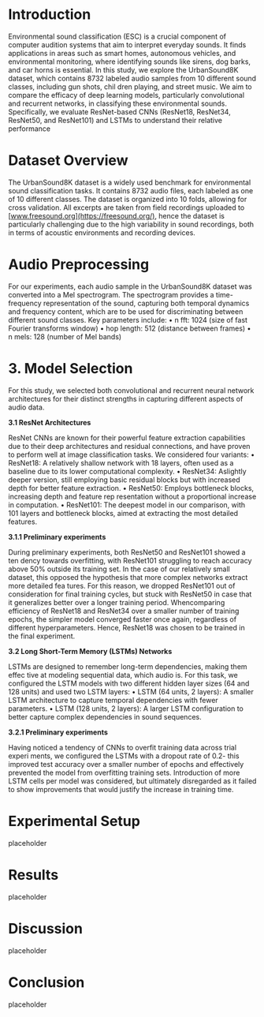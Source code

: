 # Introduction
Environmental sound classification (ESC) is a crucial component of computer
audition systems that aim to interpret everyday sounds. It finds applications in
areas such as smart homes, autonomous vehicles, and environmental monitoring,
where identifying sounds like sirens, dog barks, and car horns is essential.
In this study, we explore the UrbanSound8K dataset, which contains 8732
labeled audio samples from 10 different sound classes, including gun shots, chil
dren playing, and street music. We aim to compare the efficacy of deep learning
models, particularly convolutional and recurrent networks, in classifying these
environmental sounds. Specifically, we evaluate ResNet-based CNNs (ResNet18,
ResNet34, ResNet50, and ResNet101) and LSTMs to understand their relative
performance
# Dataset Overview
The UrbanSound8K dataset is a widely used benchmark for environmental
sound classification tasks. It contains 8732 audio files, each labeled as one
of 10 different classes. The dataset is organized into 10 folds, allowing for cross
validation. All excerpts are taken from field recordings uploaded to [www.freesound.org](https://freesound.org/),
hence the dataset is particularly challenging due to the high variability in sound
recordings, both in terms of acoustic environments and recording devices.
# Audio Preprocessing
For our experiments, each audio sample in the UrbanSound8K dataset was
converted into a Mel spectrogram. The spectrogram provides a time-frequency
representation of the sound, capturing both temporal dynamics and frequency
content, which are to be used for discriminating between different sound classes.
Key parameters include:
 • n fft: 1024 (size of fast Fourier transforms window)
 • hop length: 512 (distance between frames)
 • n mels: 128 (number of Mel bands)
# 3. Model Selection
For this study, we selected both convolutional and recurrent neural network
architectures for their distinct strengths in capturing different aspects of audio
data.

**3.1 ResNet Architectures**

ResNet CNNs are known for their powerful feature extraction capabilities due to
their deep architectures and residual connections, and have proven to perform
well at image classification tasks. We considered four variants:
  • ResNet18: A relatively shallow network with 18 layers, often used as a
  baseline due to its lower computational complexity.
  • ResNet34: Aslightly deeper version, still employing basic residual blocks
  but with increased depth for better feature extraction.
  • ResNet50: Employs bottleneck blocks, increasing depth and feature rep
  resentation without a proportional increase in computation.
  • ResNet101: The deepest model in our comparison, with 101 layers and
  bottleneck blocks, aimed at extracting the most detailed features.
  
**3.1.1 Preliminary experiments**

During preliminary experiments, both ResNet50 and ResNet101 showed a ten
dency towards overfitting, with ResNet101 struggling to reach accuracy above
50% outside its training set. In the case of our relatively small dataset, this
opposed the hypothesis that more complex networks extract more detailed fea
tures. For this reason, we dropped ResNet101 out of consideration for final
training cycles, but stuck with ResNet50 in case that it generalizes better over
a longer training period.
Whencomparing efficiency of ResNet18 and ResNet34 over a smaller number
of training epochs, the simpler model converged faster once again, regardless of
different hyperparameters. Hence, ResNet18 was chosen to be trained in the
final experiment.

**3.2 Long Short-Term Memory (LSTMs) Networks**

LSTMs are designed to remember long-term dependencies, making them effec
tive at modeling sequential data, which audio is. For this task, we configured
the LSTM models with two different hidden layer sizes (64 and 128 units) and
used two LSTM layers:
  • LSTM (64 units, 2 layers): A smaller LSTM architecture to capture
  temporal dependencies with fewer parameters.
  • LSTM (128 units, 2 layers): A larger LSTM configuration to better
  capture complex dependencies in sound sequences.
  
**3.2.1 Preliminary experiments**

Having noticed a tendency of CNNs to overfit training data across trial experi
ments, we configured the LSTMs with a dropout rate of 0.2- this improved test
accuracy over a smaller number of epochs and effectively prevented the model
from overfitting training sets.
Introduction of more LSTM cells per model was considered, but ultimately
disregarded as it failed to show improvements that would justify the increase in
training time.

# Experimental Setup
placeholder
# Results
placeholder
# Discussion
placeholder
# Conclusion
placeholder
